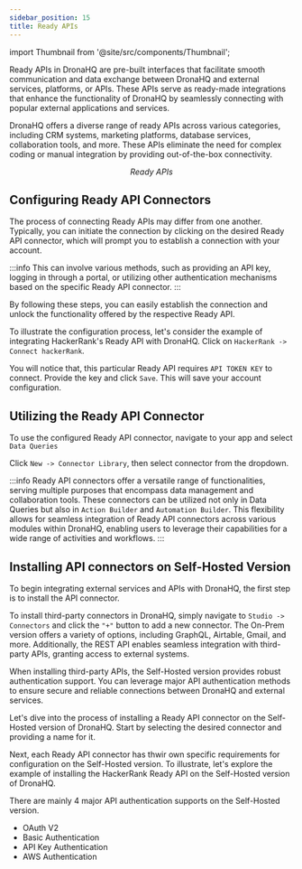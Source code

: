 ```yaml
---
sidebar_position: 15
title: Ready APIs
---
```

import Thumbnail from '@site/src/components/Thumbnail';


Ready APIs in DronaHQ are pre-built interfaces that facilitate smooth communication and data exchange between DronaHQ and external services, platforms, or APIs. These APIs serve as ready-made integrations that enhance the functionality of DronaHQ by seamlessly connecting with popular external applications and services.

DronaHQ offers a diverse range of ready APIs across various categories, including CRM systems, marketing platforms, database services, collaboration tools, and more. These APIs eliminate the need for complex coding or manual integration by providing out-of-the-box connectivity.

<figure>
  <Thumbnail src="/img/connecting-datasource/readyapis-list.jpeg" alt="oAuth client credentials"/>
  <figcaption align = "center"><i>Ready APIs</i></figcaption>
</figure>


## Configuring Ready API Connectors

The process of connecting Ready APIs may differ from one another. Typically, you can initiate the connection by clicking on the desired Ready API connector, which will prompt you to establish a connection with your account.

:::info 
This can involve various methods, such as providing an API key, logging in through a portal, or utilizing other authentication mechanisms based on the specific Ready API connector.
:::

By following these steps, you can easily establish the connection and unlock the functionality offered by the respective Ready API.

To illustrate the configuration process, let's consider the example of integrating HackerRank's Ready API with DronaHQ. Click on `HackerRank -> Connect hackerRank`. 


<figure>
  <Thumbnail src="/img/connecting-datasource/hacker-connect.jpeg" width='70%' alt="Hackerrank connect"/>
</figure>


You will notice that, this particular Ready API requires `API TOKEN KEY` to connect. Provide the key and click `Save`. This will save your account configuration.

<figure>
  <Thumbnail src="/img/connecting-datasource/hacker-key.jpeg" width='70%' alt="hackerrank key"/>
</figure>

## Utilizing the Ready API Connector

To use the configured Ready API connector, navigate to your app and select `Data Queries`

Click `New -> Connector Library`, then select connector from the dropdown.

<figure>
  <Thumbnail src="/img/connecting-datasource/readyapi-gs.png" width='100%' alt="hackerrank key"/>
</figure>


:::info
Ready API connectors offer a versatile range of functionalities, serving multiple purposes that encompass data management and collaboration tools. These connectors can be utilized not only in Data Queries but also in `Action Builder` and `Automation Builder`. This flexibility allows for seamless integration of Ready API connectors across various modules within DronaHQ, enabling users to leverage their capabilities for a wide range of activities and workflows.
:::

## Installing API connectors on Self-Hosted Version

To begin integrating external services and APIs with DronaHQ, the first step is to install the API connector.

To install third-party connectors in DronaHQ, simply navigate to `Studio -> Connectors` and click the `"+"` button to add a new connector. The On-Prem version offers a variety of options, including GraphQL, Airtable, Gmail, and more. Additionally, the REST API enables seamless integration with third-party APIs, granting access to external systems.

When installing third-party APIs, the Self-Hosted version provides robust authentication support. You can leverage major API authentication methods to ensure secure and reliable connections between DronaHQ and external services.

Let's dive into the process of installing a Ready API connector on the Self-Hosted version of DronaHQ. Start by selecting the desired connector and providing a name for it.

Next, each Ready API connector has thwir own specific requirements for configuration on the Self-Hosted version. To illustrate, let's explore the example of installing the HackerRank Ready API on the Self-Hosted version of DronaHQ.

<figure>
  <Thumbnail src="/img/connecting-datasource/hacker-onprem.jpeg" width='70%' alt="Google Sheet"/>
</figure>

There are mainly 4 major API authentication supports on the Self-Hosted version.

* OAuth V2
* Basic Authentication
* API Key Authentication
* AWS Authentication


